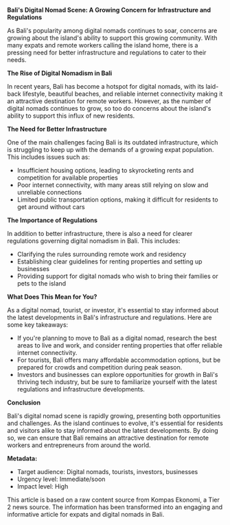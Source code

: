 **Bali's Digital Nomad Scene: A Growing Concern for Infrastructure and Regulations**

As Bali's popularity among digital nomads continues to soar, concerns are growing about the island's ability to support this growing community. With many expats and remote workers calling the island home, there is a pressing need for better infrastructure and regulations to cater to their needs.

**The Rise of Digital Nomadism in Bali**

In recent years, Bali has become a hotspot for digital nomads, with its laid-back lifestyle, beautiful beaches, and reliable internet connectivity making it an attractive destination for remote workers. However, as the number of digital nomads continues to grow, so too do concerns about the island's ability to support this influx of new residents.

**The Need for Better Infrastructure**

One of the main challenges facing Bali is its outdated infrastructure, which is struggling to keep up with the demands of a growing expat population. This includes issues such as:

*   Insufficient housing options, leading to skyrocketing rents and competition for available properties
*   Poor internet connectivity, with many areas still relying on slow and unreliable connections
*   Limited public transportation options, making it difficult for residents to get around without cars

**The Importance of Regulations**

In addition to better infrastructure, there is also a need for clearer regulations governing digital nomadism in Bali. This includes:

*   Clarifying the rules surrounding remote work and residency
*   Establishing clear guidelines for renting properties and setting up businesses
*   Providing support for digital nomads who wish to bring their families or pets to the island

**What Does This Mean for You?**

As a digital nomad, tourist, or investor, it's essential to stay informed about the latest developments in Bali's infrastructure and regulations. Here are some key takeaways:

*   If you're planning to move to Bali as a digital nomad, research the best areas to live and work, and consider renting properties that offer reliable internet connectivity.
*   For tourists, Bali offers many affordable accommodation options, but be prepared for crowds and competition during peak season.
*   Investors and businesses can explore opportunities for growth in Bali's thriving tech industry, but be sure to familiarize yourself with the latest regulations and infrastructure developments.

**Conclusion**

Bali's digital nomad scene is rapidly growing, presenting both opportunities and challenges. As the island continues to evolve, it's essential for residents and visitors alike to stay informed about the latest developments. By doing so, we can ensure that Bali remains an attractive destination for remote workers and entrepreneurs from around the world.

**Metadata:**

*   Target audience: Digital nomads, tourists, investors, businesses
*   Urgency level: Immediate/soon
*   Impact level: High

This article is based on a raw content source from Kompas Ekonomi, a Tier 2 news source. The information has been transformed into an engaging and informative article for expats and digital nomads in Bali.